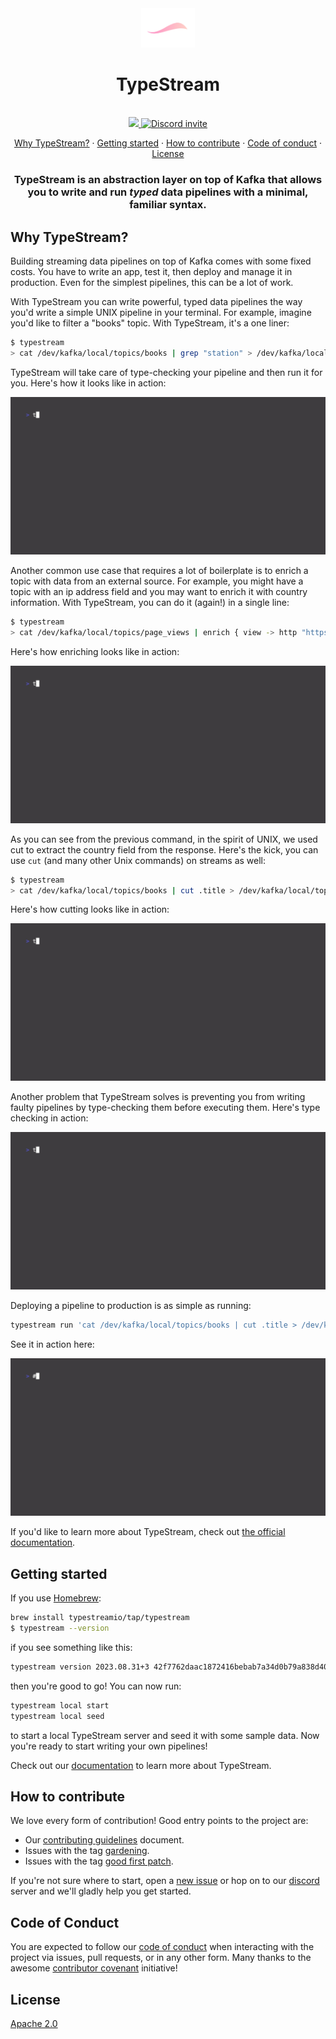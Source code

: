 <div align="center">
    <img src="/assets/avatar-transparent.png?raw=true" width="86">
</div>

<h1 align="center">TypeStream</h1>

<br />

<div align="center">
    <a href="https://github.com/typestreamio/typestream/blob/main/LICENSE">
        <img src="https://img.shields.io/github/license/typestreamio/typestream" />
    </a>
    <a href="https://discord.gg/Ha9sJWXb">
        <img src="https://img.shields.io/badge/Chat-on%20Discord-blue" alt="Discord invite" />
    </a>
</div>

<p align="center">
    <a href="#why-typestream">Why TypeStream?</a>
    ·
    <a href="#getting-started">Getting started</a>
    ·
    <a href="#how-to-contribute">How to contribute</a>
    ·
    <a href="#code-of-conduct">Code of conduct</a>
    ·
    <a href="#license">License</a>
</p>

<h3 align="center">

TypeStream is an abstraction layer on top of Kafka that allows you to write
and run <i>typed</i> data pipelines with a minimal, familiar syntax.

</h3 >

## Why TypeStream?

Building streaming data pipelines on top of Kafka comes with some fixed costs.
You have to write an app, test it, then deploy and manage it in production. Even
for the simplest pipelines, this can be a lot of work.

With TypeStream you can write powerful, typed data pipelines the way you'd write
a simple UNIX pipeline in your terminal. For example, imagine you'd like to
filter a "books" topic. With TypeStream, it's a one liner:

```sh
$ typestream
> cat /dev/kafka/local/topics/books | grep "station" > /dev/kafka/local/topics/stations
```

TypeStream will take care of type-checking your pipeline and then run it for
you. Here's how it looks like in action:

![grepping with TypeStream](/assets/vhs/grep.gif?raw=true)

Another common use case that requires a lot of boilerplate is to enrich a topic
with data from an external source. For example, you might have a topic with an
ip address field and you may want to enrich it with country information. With
TypeStream, you can do it (again!) in a single line:

```sh
$ typestream
> cat /dev/kafka/local/topics/page_views | enrich { view -> http "https://api.country.is/#{$view.ip_address}" | cut .country } > /dev/kafka/local/topics/page_views_with_country
```

Here's how enriching looks like in action:

![enriching with TypeStream](/assets/vhs/enrich.gif?raw=true)

As you can see from the previous command, in the spirit of UNIX, we used cut to
extract the country field from the response. Here's the kick, you can use `cut`
(and many other Unix commands) on streams as well:

```sh
$ typestream
> cat /dev/kafka/local/topics/books | cut .title > /dev/kafka/local/topics/book_titles
```

Here's how cutting looks like in action:

![cutting with TypeStream](/assets/vhs/cut.gif?raw=true)

Another problem that TypeStream solves is preventing you from writing faulty
pipelines by type-checking them before executing them. Here's type checking in
action:

![type checking with TypeStream](/assets/vhs/type-checking.gif?raw=true)

Deploying a pipeline to production is as simple as running:

```sh
typestream run 'cat /dev/kafka/local/topics/books | cut .title > /dev/kafka/local/topics/book_titles'
```

See it in action here:

![running a pipeline with TypeStream](/assets/vhs/run.gif?raw=true)

If you'd like to learn more about TypeStream, check out [the official
documentation](https://docs.typestream.io/).

## Getting started

If you use [Homebrew](https://brew.sh/):

```sh
brew install typestreamio/tap/typestream
$ typestream --version
```

if you see something like this:

```sh
typestream version 2023.08.31+3 42f7762daac1872416bebab7a34d0b79a838d40a (2023-09-02 09:20:52)
```

then you're good to go! You can now run:

```sh
typestream local start
typestream local seed
```

to start a local TypeStream server and seed it with some sample data. Now you're
ready to start writing your own pipelines!

Check out our [documentation](https://docs.typestream.io/) to learn more about
TypeStream.

## How to contribute

We love every form of contribution! Good entry points to the project are:

- Our [contributing guidelines](/CONTRIBUTING.md) document.
- Issues with the tag
  [gardening](https://github.com/typestreamio/typestream/issues?q=is%3Aissue+is%3Aopen+label%3Agardening).
- Issues with the tag [good first
  patch](https://github.com/typestreamio/typestream/issues?q=is%3Aissue+is%3Aopen+label%3A%22good+first+patch%22).

If you're not sure where to start, open a [new
issue](https://github.com/typestreamio/typestream/issues/new) or hop on to our
[discord](https://discord.gg/Ha9sJWXb) server and we'll gladly help you get
started.

## Code of Conduct

You are expected to follow our [code of conduct](/CODE_OF_CONDUCT.md) when
interacting with the project via issues, pull requests, or in any other form.
Many thanks to the awesome [contributor
covenant](http://contributor-covenant.org/) initiative!

## License

[Apache 2.0](/LICENSE)
